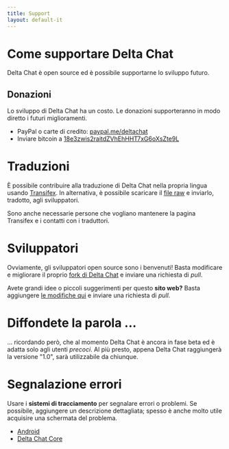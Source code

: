 ```yaml
---
title: Support
layout: default-it
---
```


# Come supportare Delta Chat

Delta Chat è open source ed è possibile supportarne lo sviluppo futuro.

## Donazioni

Lo sviluppo di Delta Chat ha un costo. Le donazioni supporteranno in modo diretto i futuri miglioramenti.

- PayPal o carte di credito: [paypal.me/deltachat](https://paypal.me/deltachat/10)
- Inviare bitcoin a [18e3zwis2raitdZVhEhHHT7xG6oXsZte9L](bitcoin:18e3zwis2raitdZVhEhHHT7xG6oXsZte9L)


# Traduzioni

È possibile contribuire alla traduzione di Delta Chat nella propria lingua usando
[Transifex](https://www.transifex.com/delta-chat/delta-chat-android/).
In alternativa, è possibile scaricare il [file raw](https://raw.githubusercontent.com/deltachat/deltachat-android/master/MessengerProj/src/main/res/values/strings.xml) e inviarlo, tradotto, agli sviluppatori.

Sono anche necessarie persone che vogliano mantenere la pagina Transifex e i contatti con i traduttori.


# Sviluppatori

Ovviamente, gli sviluppatori open source sono i benvenuti! Basta modificare e migliorare il proprio [fork di Delta Chat](https://github.com/deltachat/) e inviare una richiesta di *pull*.

Avete grandi idee o piccoli suggerimenti per questo  **sito web?** Basta aggiungere [le modifiche qui](https://github.com/deltachat/deltachat-pages) e inviare una richiesta di *pull*.


# Diffondete la parola ...

... ricordando però, che al momento Delta Chat è ancora in fase beta ed è adatta solo agli utenti *precoci*. Al più presto, appena Delta Chat raggiungerà la versione "1.0", sarà utilizzabile da chiunque.


# Segnalazione errori

Usare i **sistemi di tracciamento** per segnalare errori o problemi. Se possibile, aggiungere un descrizione dettagliata; spesso è anche molto utile acquisire una schermata del problema.

- [Android](https://github.com/deltachat/deltachat-android/issues)
- [Delta Chat Core](https://github.com/deltachat/deltachat-core/issues)
